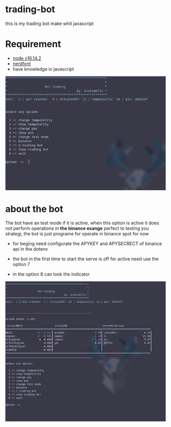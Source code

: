 # trading-bot

this is my trading bot make whit javascript 

# Requirement

- [node v16.14.2](https://nodejs.dev/) 
- [nerdfont](https://www.nerdfonts.com/font-downloads)
- have knowledge in javascript

![1](./screenshot/1.png)

# about the bot

The bot have an test mode if it is active, when this option is active it does not perform operations in **the binance exange** perfect to testing you strategi, the bot is just programe for operate in binance spot for now

 - for beging need configurate the APYKEY and APYSECRECT of binance api in the dotenv

 - the bot in the first time to start the serve is off for active need use the option 7 

 - in the option 8 can look the indicator 

![2](./screenshot/2.png)



